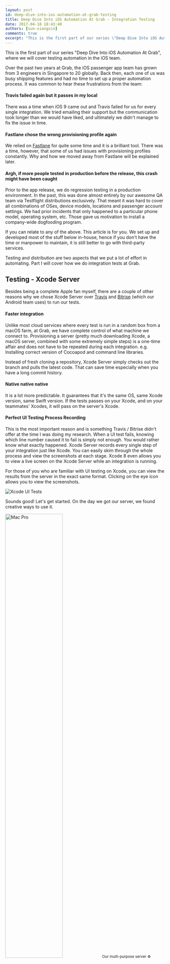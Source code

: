 ```yaml
---
layout: post
id: deep-dive-into-ios-automation-at-grab-testing
title: Deep Dive Into iOS Automation At Grab - Integration Testing
date: 2017-04-18 18:43:40
authors: [sun-xiangxin]
comments: true
excerpt: "This is the first part of our series \"Deep Dive Into iOS Automation At Grab\", where we will cover testing automation in the iOS team. Over the past two years at Grab, the iOS passenger app team has grown from 3 engineers in Singapore to 20 globally. Back then, each one of us was busy shipping features and had no time to set up a proper automation process."
---
```


This is the first part of our series "Deep Dive Into iOS Automation At Grab", where we will cover testing automation in the iOS team.

Over the past two years at Grab, the iOS passenger app team has grown from 3 engineers in Singapore to 20 globally. Back then, each one of us was busy shipping features and had no time to set up a proper automation process. It was common to hear these frustrations from the team:

#### Travis failed again but it passes in my local

There was a time when iOS 9 came out and Travis failed for us for every single integration. We tried emailing their support but the communication took longer than we would have liked, and ultimately we didn't manage to fix the issue in time.

#### Fastlane chose the wrong provisioning profile again

We relied on [Fastlane](https://fastlane.tools/) for quite some time and it is a brilliant tool. There was a time, however, that some of us had issues with provisioning profiles constantly. Why and how we moved away from Fastlane will be explained later.

#### Argh, if more people tested in production before the release, this crash might have been caught

Prior to the app release, we do regression testing in a production environment. In the past, this was done almost entirely by our awesome QA team via Testflight distributions exclusively. That meant it was hard to cover all combinations of OSes, device models, locations and passenger account settings. We had prior incidents that only happened to a particular phone model, operating system, etc. Those gave us motivation to install a company-wide dogfooding program.

If you can relate to any of the above. This article is for you. We set up and developed most of the stuff below in-house, hence if you don't have the time or manpower to maintain, it is still better to go with third-party services.

Testing and distribution are two aspects that we put a lot of effort in automating. Part I will cover how we do integration tests at Grab.

## Testing - Xcode Server

Besides being a complete Apple fan myself, there are a couple of other reasons why we chose Xcode Server over [Travis](https://travis-ci.org/) and [Bitrise](https://www.bitrise.io/) (which our Android team uses) to run our tests.

#### Faster integration

Unlike most cloud services where every test is run in a random box from a macOS farm, at Grab, we have complete control of what machine we connect to. Provisioning a server (pretty much downloading Xcode, a macOS server, combined with some extremely simple steps) is a one-time affair and does not have to be repeated during each integration. e.g. Installing correct version of Cocoapod and command line libraries.

Instead of fresh cloning a repository, Xcode Server simply checks out the branch and pulls the latest code. That can save time especially when you have a long commit history.

#### Native native native

It is a lot more predictable. It guarantees that it's the same OS, same Xcode version, same Swift version. If the tests passes on your Xcode, and on your teammates' Xcodes, it will pass on the server's Xcode.

#### Perfect UI Testing Process Recording

This is the most important reason and is something Travis / Bitrise didn't offer at the time I was doing my research. When a UI test fails, knowing which line number caused it to fail is simply not enough. You would rather know what exactly happened. Xcode Server records every single step of your integration just like Xcode. You can easily skim through the whole process and view the screenshots at each stage. Xcode 8 even allows you to view a live screen on the Xcode Server while an integration is running.

For those of you who are familiar with UI testing on Xcode, you can view the results from the server in the exact same format. Clicking on the eye icon allows you to view the screenshots.

<div class="post-image-section">
  <img alt="Xcode UI Tests" src="/img/ios-automation/xcode-ui-tests.png">
</div>

Sounds good! Let's get started. On the day we got our server, we found creative ways to use it.

<div class="post-image-section">
  <img alt="Mac Pro" src="/img/ios-automation/mac-pro.jpg" width="60%">
  <small class="post-image-caption">Our multi-purpose server ♻️</small>
</div>

## Workflow

The basic idea is to create a bot when a feature branch is pushed, trigger the bot on each commit and delete the bot after the feature is merged / branch is deleted. Grab uses [Phabricator](https://www.phacility.com/phabricator/) as the main code review tool. We wrote scripts to create and delete the bots as [Arcanist](https://secure.phabricator.com/book/phabricator/article/arcanist/) post diff (branch is created/updated) and land (branch is merged) hooks.

<div class="post-image-section">
  <img alt="Surprised Koala" src="/img/ios-automation/surprised-koala.jpg" width="60%">
</div>

Some PHP is still required. This is all of it 😹:

~~~php
$botCommand = "ruby bot.rb trigger $remoteBranchName";
~~~

Creating a bot manually is simply a `POST` request to your server with the bot specifications in body and authentication in headers. You can totally use `cURL`. We wrote it in Ruby:

~~~ruby
response = RestClient::Request.execute(
  url: XCODE_SERVER_URL,
  method: 'post',
  verify_ssl: false,
  headers: @headers,
  payload: body
)

if response.code == 201
  puts "Successfully created bot #{name}, uuid #{uuid}"
  return JSON.parse(response.body)['_id']
else
  puts "Failed to create bot #{name}"
end
~~~

As you can see, `XCODE_SERVER_URL` is configurable. This is how we scale when the team expands.

Now the only thing left is to figure out the body payload. It is simple, all the bots and their configurations can be viewed as JSON via the following API. Simply create a bot via Xcode UI and it will reveal all the secrets:

~~~sh
curl -k -u username:password https://your.server.com:20343/api/bots
~~~

Apple doesn't have a lot of documentation on this. For a list of Xcode Server APIs you can try out [this list](http://docs.xcodeserverapidocs.apiary.io/#reference/bots/bots/create-a-new-bot).

## Gotchas

We have been happy with the server most of the time. However, along the way we did discover several downsides:

- The simulator that the Xcode Server spins up does not necessarily have customized location enabled. You probably want to mock your locations in code in testing environment.
- Installed builds are being updated during each integration and reused. There might be cache issues from previous integrations. Hence, deleting the app in your pre-integration script can be a good idea:

  ~~~sh
  $ xcrun simctl uninstall booted your.bundle.id
  ~~~
- Right after upgrading Xcode, you may face some transient issues. An example from what we've observed so far is that existing bots often can't find the simulators that used to be attached to them. Deleting old simulators and configuring new ones will help. That may also require you to change your bot creation script depending on your configuration. Restarting the server machine sometimes helps too.
- If you have one machine like us, there will be downtime during the software update. It either introduces inconvenience to your teammates or worse, someone could break master during the downtime. 🤷🏻‍

Stay tuned for the second part where we will cover on how we manage continuous delivery.

*Many thanks to Dillion Tan and Tay Yang Shun who reviewed drafts and waited patiently for it to be published.*
